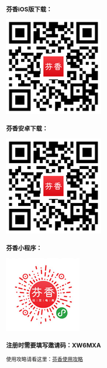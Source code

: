 ### 芬香iOS版下载：

![ios_download](./images/app_download_qr.png)
 

 
 ### 芬香安卓下载：
 
 ![android_download](./images/app_download_qr.png)
 
 
  ### 芬香小程序：
 
 ![android_download](./images/invite-qr-code.png)
 
 
### 注册时需要填写邀请码：XW6MXA


使用攻略请看这里：[芬香使用攻略](README.md)
